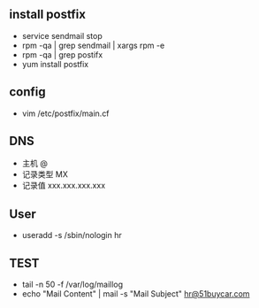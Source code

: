 
## install postfix
* service sendmail stop
* rpm -qa | grep sendmail | xargs rpm -e
* rpm -qa | grep postifx
* yum install postfix

## config
* vim /etc/postfix/main.cf

## DNS
* 主机 @
* 记录类型 MX
* 记录值 xxx.xxx.xxx.xxx

## User
* useradd -s /sbin/nologin hr

## TEST
* tail -n 50 -f /var/log/maillog
* echo "Mail Content" | mail -s "Mail Subject" hr@51buycar.com
